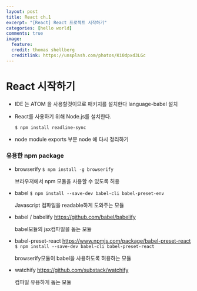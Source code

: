 ```yaml
---
layout: post
title: React ch.1
excerpt: "[React] React 프로젝트 시작하기"
categories: [hello world]
comments: true
image:
  feature:
  credit: thomas shellberg
  creditlink: https://unsplash.com/photos/Ki0dpxd3LGc
---
```



# React 시작하기

* IDE 는 ATOM 을 사용할것이므로 패키지를 설치한다
  language-babel 설치

* React를 사용하기 위해 Node.js를 설치한다.

  `$ npm install readline-sync`

- node module exports 부분 node 에 다시 정리하기

### 유용한 npm package

* browserify
  `$ npm install -g browserify`

  브라우저에서 npm 모듈을 사용할 수 있도록 허용
* babel
  `$ npm install --save-dev babel-cli babel-preset-env`

  Javascript 컴파일을 readable하게 도와주는 모듈

* babel / babelify
  https://github.com/babel/babelify

  babel모듈의 jsx컴파일을 돕는 모듈

* babel-preset-react
  https://www.npmjs.com/package/babel-preset-react
  `$ npm install --save-dev babel-cli babel-preset-react`

  browserify모듈이 babel을 사용하도록 허용하는 모듈

* watchify
  https://github.com/substack/watchify

  컴파일 유용하게 돕는 모듈
